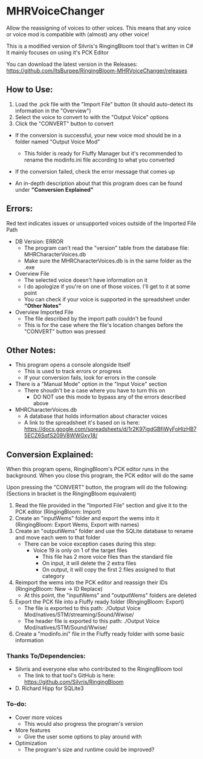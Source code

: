 # MHRVoiceChanger
Allow the reassigning of voices to other voices. This means that any voice or voice mod is compatible with (almost) any other voice!

This is a modified version of Silvris's RingingBloom tool that's written in C#
It mainly focuses on using it's PCK Editor

You can download the latest version in the Releases: https://github.com/ItsBurpee/RingingBloom-MHRVoiceChanger/releases

## How to Use:
1. Load the .pck file with the "Import File" button (It should auto-detect its information in the "Overview")
2. Select the voice to convert to with the "Output Voice" options
3. Click the "CONVERT" button to convert

- If the conversion is successful, your new voice mod should be in a folder named "Output Voice Mod"
	- This folder is ready for Fluffy Manager but it's recommended to rename the modinfo.ini file according to what you converted
- If the conversion failed, check the error message that comes up

- An in-depth description about that this program does can be found under **"Conversion Explained"**

## Errors:
Red text indicates issues or unsupported voices outside of the Imported File Path

- DB Version: ERROR
  - The program can't read the "version" table from the database file: MHRCharacterVoices.db
  - Make sure the MHRCharacterVoices.db is in the same folder as the .exe
- Overview File
  - The selected voice doesn't have information on it
  - I do apologize if you're on one of those voices. I'll get to it at some point
  - You can check if your voice is supported in the spreadsheet under **"Other Notes"**
- Overview Imported File
  - The file described by the import path couldn't be found
  - This is for the case where the file's location changes before the "CONVERT" button was pressed
  
## Other Notes:
- This program opens a console alongside itself
	- This is used to track errors or progress
	- If your conversion fails, look for errors in the console
- There is a "Manual Mode" option in the "Input Voice" section
	- There shoudn't be a case where you have to turn this on
		- DO NOT use this mode to bypass any of the errors described above
- MHRCharacterVoices.db
	- A database that holds information about character voices
	- A link to the spreadsheet it's based on is here: https://docs.google.com/spreadsheets/d/1r2K97igdGBfjWyFoHlzHB75ECZ6SqfS209V8WWGxy18/
    
## Conversion Explained:
When this program opens, RingingBloom's PCK editor runs in the background. When you close this program, the PCK editor will do the same

Upon pressing the "CONVERT" button, the program will do the following: (Sections in bracket is the RingingBloom equivalent)
1. Read the file provided in the "Imported File" section and give it to the PCK editor (RingingBloom: Import)
2. Create an "inputWems" folder and export the wems into it (RingingBloom: Export Wems, Export with names)
3. Create an "outputWems" folder and use the SQLite database to rename and move each wem to that folder
	- There can be voice exception cases during this step:
		- Voice 19 is only on 1 of the target files
			- This file has 2 more voice files than the standard file
			- On input, it will delete the 2 extra files
			- On output, it will copy the first 2 files assigned to that category
4. Reimport the wems into the PCK editor and reassign their IDs (RingingBloom: New -> ID Replace)
	- At this point, the "inputWems" and "outputWems" folders are deleted
5. Export the PCK file into a Fluffy ready folder (RingingBloom: Export)
	- The file is exported to this path: ./Output Voice Mod/natives/STM/streaming/Sound/Wwise/
	- The header file is exported to this path: ./Output Voice Mod/natives/STM/Sound/Wwise/
6. Create a "modinfo.ini" file in the Fluffy ready folder with some basic information
  
### Thanks To/Dependencies:
- Silvris and everyone else who contributed to the RingingBloom tool
	- The link to that tool's GitHub is here: https://github.com/Silvris/RingingBloom
- D. Richard Hipp for SQLite3

### To-do:
- Cover more voices
	- This would also progress the program's version
- More features
	- Give the user some options to play around with
- Optimization
	- The program's size and runtime could be improved?

